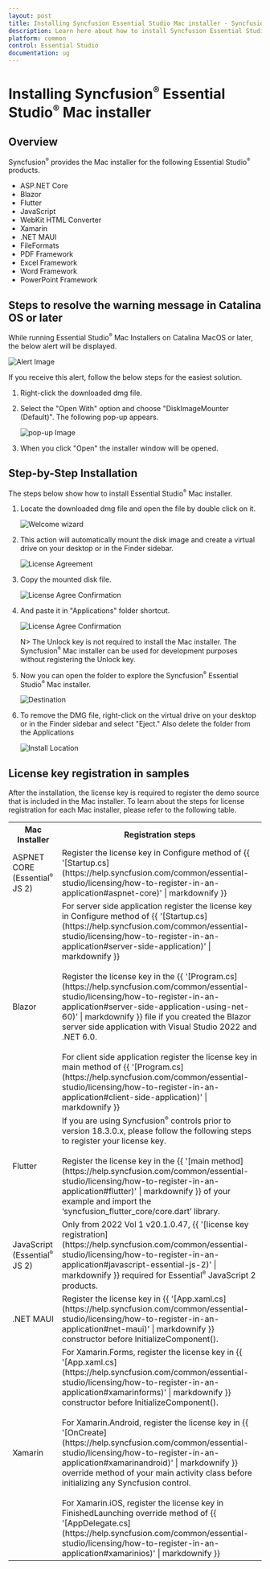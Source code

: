 ```yaml
---
layout: post
title: Installing Syncfusion Essential Studio Mac installer - Syncfusion
description: Learn here about how to install Syncfusion Essential Studio Mac installer after downloading from our Syncfusion website.
platform: common
control: Essential Studio
documentation: ug
---
```


# Installing Syncfusion<sup style="font-size:70%">&reg;</sup> Essential Studio<sup style="font-size:70%">&reg;</sup> Mac installer

## Overview

Syncfusion<sup style="font-size:70%">&reg;</sup> provides the Mac installer for the following Essential Studio<sup style="font-size:70%">&reg;</sup> products.

* ASP.NET Core
* Blazor
* Flutter
* JavaScript
* WebKit HTML Converter
* Xamarin
* .NET MAUI
* FileFormats
* PDF Framework
* Excel Framework
* Word Framework
* PowerPoint Framework 


## Steps to resolve the warning message in Catalina OS or later

   While running Essential Studio<sup style="font-size:70%">&reg;</sup> Mac Installers on Catalina MacOS or later, the below alert will be displayed.

   ![Alert Image](images/Mac_Catalina_MacOS_Alert1.png)  
     
   If you receive this alert, follow the below steps for the easiest solution.   

   1.	Right-click the downloaded dmg file.
   2.	Select the "Open With" option and choose "DiskImageMounter (Default)". The following pop-up appears.

		![pop-up Image](images/Mac_Catalina_MacOS_Alert2.png)

   3.	When you click "Open" the installer window will be opened.

## Step-by-Step Installation

The steps below show how to install Essential Studio<sup style="font-size:70%">&reg;</sup> Mac installer.

1. Locate the downloaded dmg file and open the file by double click on it.

   ![Welcome wizard](images/Mac_Installer1.png)
   

2. This action will automatically mount the disk image and create a virtual drive on your desktop or in the Finder sidebar.

   ![License Agreement](images/Mac_Installer2.png)   
   

3. Copy the mounted disk file.

   ![License Agree Confirmation](images/Mac_Installer3.png)
   
   
4. And paste it in "Applications" folder shortcut.

   ![License Agree Confirmation](images/Mac_Installer4.png)
   
   N> The Unlock key is not required to install the Mac installer. The Syncfusion<sup style="font-size:70%">&reg;</sup> Mac installer can be used for development purposes without registering the Unlock key.


5. Now you can open the folder to explore the Syncfusion<sup style="font-size:70%">&reg;</sup> Essential Studio<sup style="font-size:70%">&reg;</sup> Mac installer.

   ![Destination](images/Mac_Installer5.png)
   

6. To remove the DMG file, right-click on the virtual drive on your desktop or in the Finder sidebar and select "Eject." Also delete the folder from the Applications

   ![Install Location](images/Mac_Installer6.png)

## License key registration in samples

After the installation, the license key is required to register the demo source that is included in the Mac installer. To learn about the steps for license registration for each Mac installer, please refer to the following table.

<table>
<tr>
<th>Mac Installer</th>
<th>Registration steps</th>
</tr>
<tr>
<td>ASPNET CORE (Essential<sup style="font-size:70%">&reg;</sup> JS 2)</td>
<td>Register the license key in Configure method of {{ '[Startup.cs](https://help.syncfusion.com/common/essential-studio/licensing/how-to-register-in-an-application#aspnet-core)' | markdownify }}</td>
</tr>
<tr>
<td>Blazor</td>
<td>For server side application register the license key in Configure method of {{ '[Startup.cs](https://help.syncfusion.com/common/essential-studio/licensing/how-to-register-in-an-application#server-side-application)' | markdownify }}<br /><br />Register the license key in the {{ '[Program.cs](https://help.syncfusion.com/common/essential-studio/licensing/how-to-register-in-an-application#server-side-application-using-net-60)' | markdownify }} file if you created the Blazor server side application with Visual Studio 2022 and .NET 6.0.<br /><br />For client side application register the license key in main method of {{ '[Program.cs](https://help.syncfusion.com/common/essential-studio/licensing/how-to-register-in-an-application#client-side-application)' | markdownify }}</td>
</tr>
<tr>
<td>Flutter</td>
<td>If you are using Syncfusion<sup style="font-size:70%">&reg;</sup> controls prior to version 18.3.0.x, please follow the following steps to register your license key.<br /><br />Register the license key in the {{ '[main method](https://help.syncfusion.com/common/essential-studio/licensing/how-to-register-in-an-application#flutter)' | markdownify }} of your example and import the ‘syncfusion_flutter_core/core.dart’ library.</td>
</tr>
<tr>
<td>JavaScript (Essential<sup style="font-size:70%">&reg;</sup> JS 2)</td>
<td>Only from 2022 Vol 1 v20.1.0.47, {{ '[license key registration](https://help.syncfusion.com/common/essential-studio/licensing/how-to-register-in-an-application#javascript-essential-js-2)' | markdownify }} required for Essential<sup style="font-size:70%">&reg;</sup> JavaScript 2 products.</td>
</tr>
<tr>
<td>.NET MAUI</td>
<td>Register the license key in {{ '[App.xaml.cs](https://help.syncfusion.com/common/essential-studio/licensing/how-to-register-in-an-application#net-maui)' | markdownify }} constructor before InitializeComponent().</td>
</tr>
<tr>
<td>Xamarin</td>
<td>For Xamarin.Forms, register the license key in {{ '[App.xaml.cs](https://help.syncfusion.com/common/essential-studio/licensing/how-to-register-in-an-application#xamarinforms)' | markdownify }} constructor before InitializeComponent().<br /><br />For Xamarin.Android, register the license key in {{ '[OnCreate](https://help.syncfusion.com/common/essential-studio/licensing/how-to-register-in-an-application#xamarinandroid)' | markdownify }} override method of your main activity class before initializing any Syncfusion control.<br /><br />For Xamarin.iOS, register the license key in FinishedLaunching override method of {{ '[AppDelegate.cs](https://help.syncfusion.com/common/essential-studio/licensing/how-to-register-in-an-application#xamarinios)' | markdownify }}</td>
</tr></table>